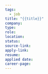 ```yaml
---
tags:
  - job
title: "{{title}}"
company: 
type: 
role: 
location: 
status: 
source-link: 
apply-link: 
resume: 
applied date: 
career-page:
---
```

